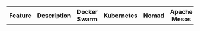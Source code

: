 <table>
  <tr>
     <th>Feature</th>
     <th>Description</th>
     <th>Docker Swarm</th>
     <th>Kubernetes</th>
     <th>Nomad</th>
     <th>Apache Mesos</th>
     <th>K3s</th>
  </tr>
</table>
